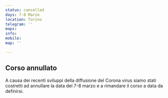```yaml
---
status: cancelled
days: 7-8 Marzo
location: Torino
telegram: ''
maps: 
info: 
mobile: 
map: ''

---
```

## Corso annullato

A causa dei recenti sviluppi della diffusione del Corona virus siamo stati costretti ad annullare la data del 7-8 marzo e a rimandare il corso a data da definirsi.
